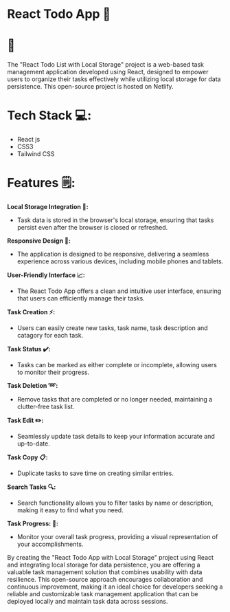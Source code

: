 # React Todo App 📝

# 🔗 

The "React Todo List with Local Storage" project is a web-based task management application developed using React, designed to empower users to organize their tasks effectively while utilizing local storage for data persistence. This open-source project is hosted on Netlify.

# Tech Stack 💻:

* React js
* CSS3
* Tailwind CSS
  
# Features 🗒:

**Local Storage Integration 🔧:**

* Task data is stored in the browser's local storage, ensuring that tasks persist even after the browser is closed or refreshed.

**Responsive Design 📱:**

* The application is designed to be responsive, delivering a seamless experience across various devices, including mobile phones and tablets.

**User-Friendly Interface 📈:**

* The React Todo App offers a clean and intuitive user interface, ensuring that users can efficiently manage their tasks.
  
**Task Creation ⚡:**

* Users can easily create new tasks, task name, task description and catagory for each task.
  
**Task Status ✔️:**

* Tasks can be marked as either complete or incomplete, allowing users to monitor their progress.

**Task Deletion ➿:**

* Remove tasks that are completed or no longer needed, maintaining a clutter-free task list.

**Task Edit ✏️:**

*  Seamlessly update task details to keep your information accurate and up-to-date.

**Task Copy 📋:**

* Duplicate tasks to save time on creating similar entries.

**Search Tasks 🔍:**

* Search functionality allows you to filter tasks by name or description, making it easy to find what you need.

**Task Progress: 🔄:**

*  Monitor your overall task progress, providing a visual representation of your accomplishments.




By creating the "React Todo App with Local Storage" project using React and integrating local storage for data persistence, you are offering a valuable task management solution that combines usability with data resilience. This open-source approach encourages collaboration and continuous improvement, making it an ideal choice for developers seeking a reliable and customizable task management application that can be deployed locally and maintain task data across sessions.


